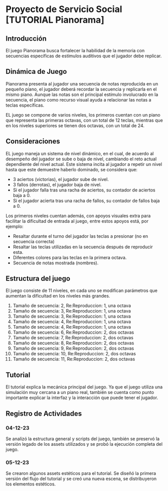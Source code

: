 # Proyecto de Servicio Social [TUTORIAL Pianorama]

## Introducción
El juego Pianorama busca fortalecer la habilidad de la memoria con secuencias específicas de estímulos auditivos que el jugador debe replicar.

## Dinámica de Juego
Pianorama presenta al jugador una secuencia de notas reproducida en un pequeño piano, el jugador deberá recordar la secuencia y replicarla en el mismo piano. Aunque las notas son el principal estímulo involucrado en la secuencia, el piano como recurso visual ayuda a relacionar las notas a teclas específicas.

EL juego se compone de varios niveles, los primeros cuentan con un piano que representa las primeras octavas, con un total de 12 teclas, mientras que en los niveles superiores se tienen dos octavas, con un total de 24.

## Consideraciones
EL juego maneja un sistema de nivel dinámico, en el cual, de acuerdo al desempeño del jugador se sube o baja de nivel, cambiando el reto actual dependiente del nivel actual. Este sistema incita al jugador a repetir un nivel hasta que este demuestre haberlo dominado, se considera que:

* 3 aciertos (victorias), el jugador sube de nivel.
* 3 fallos (derrotas), el jugador baja de nivel.
* Si el jugador falla tras una racha de aciertos, su contador de aciertos baja a 0.
* Si el jugador acierta tras una racha de fallos, su contador de fallos baja a 0.

Los primeros niveles cuentan además, con apoyos visuales extra para facilitar la dificultad de entrada al juego, entre estos apoyos está, por ejemplo:

* Resaltar durante el turno del jugador las teclas a presionar (no en secuencia correcta)
* Resaltar las teclas utilizadas en la secuencia después de reproducir esta.
* Diferentes colores para las teclas en la primera octava.
* Secuencia de notas mostrada (nombres).

## Estructura del juego
El juego consiste de 11 niveles, en cada uno se modifican parámetros que aumentan la dificultad en los niveles más grandes.

1. Tamaño de secuencia: 2, Re:Reproduccion: 1, una octava
2. Tamaño de secuencia: 3, Re:Reproduccion: 1, una octava
3. Tamaño de secuencia: 3, Re:Reproduccion: 1, una octava
4. Tamaño de secuencia: 4, Re:Reproduccion: 1, una octava
5. Tamaño de secuencia: 4, Re:Reproduccion: 1, una octava
6. Tamaño de secuencia: 6, Re:Reproduccion: 2, dos octavas 
7. Tamaño de secuencia: 7, Re:Reproduccion: 2, dos octavas
8. Tamaño de secuencia: 8, Re:Reproduccion: 2, dos octavas
9. Tamaño de secuencia: 9, Re:Reproduccion: 2, dos octavas
10. Tamaño de secuencia: 10, Re:Reproduccion: 2, dos octavas
11. Tamaño de secuencia: 11, Re:Reproduccion: 2, dos octavas

## Tutorial
El tutorial explica la mecánica principal del juego. Ya que el juego utiliza una simulación muy cercana a un piano real, también se cuenta como punto importante explicar la interfaz y la interacción que puede tener el jugador.

## Registro de Actividades

### 04-12-23
Se analizó la estructura general y scripts del juego, también se preservó la versión legado de los assets utilizados y se probó la ejecución completa del juego.

### 05-12-23
Se crearon algunos assets estéticos para el tutorial. Se diseñó la primera versión del flujo del tutorial y se creó una nueva escena, se distribuyeron los elementos estéticos.
